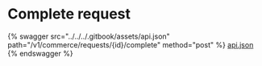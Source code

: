 # Complete request

{% swagger src="../../../.gitbook/assets/api.json" path="/v1/commerce/requests/{id}/complete" method="post" %}
[api.json](../../../.gitbook/assets/api.json)
{% endswagger %}
